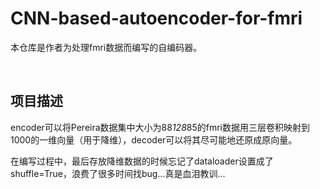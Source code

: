 # CNN-based-autoencoder-for-fmri
本仓库是作者为处理fmri数据而编写的自编码器。

<br>

## 项目描述
encoder可以将Pereira数据集中大小为88*128*85的fmri数据用三层卷积映射到1000的一维向量（用于降维），decoder可以将其尽可能地还原成原向量。

在编写过程中，最后存放降维数据的时候忘记了dataloader设置成了shuffle=True，浪费了很多时间找bug...真是血泪教训...

<br>

